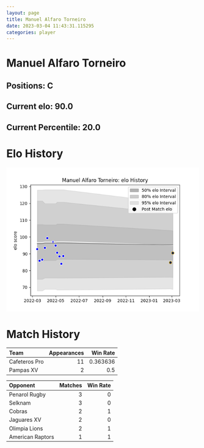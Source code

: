 ```yaml
---  
layout: page  
title: Manuel Alfaro Torneiro  
date: 2023-03-04 11:43:31.115295  
categories: player  
---
```

# Manuel Alfaro Torneiro

## Positions: C

## Current elo: 90.0

## Current Percentile: 20.0

# Elo History


![elo history](history_ManuelAlfaroTorneiro.png)
# Match History


| Team          |   Appearances |   Win Rate |
|:--------------|--------------:|-----------:|
| Cafeteros Pro |            11 |   0.363636 |
| Pampas XV     |             2 |   0.5      |

| Opponent         |   Matches |   Win Rate |
|:-----------------|----------:|-----------:|
| Penarol Rugby    |         3 |          0 |
| Selknam          |         3 |          0 |
| Cobras           |         2 |          1 |
| Jaguares XV      |         2 |          0 |
| Olimpia Lions    |         2 |          1 |
| American Raptors |         1 |          1 |